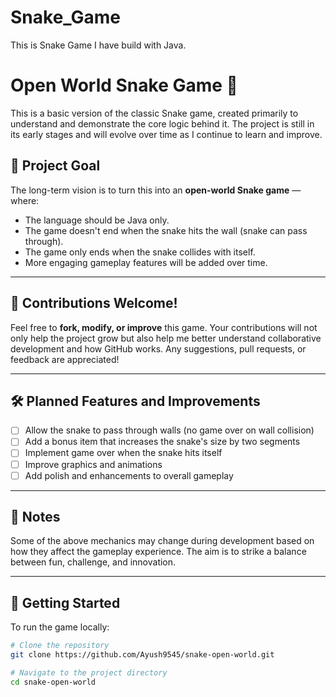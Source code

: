 # Snake_Game
This is Snake Game I have build with Java.

# Open World Snake Game 🐍

This is a basic version of the classic Snake game, created primarily to understand and demonstrate the core logic behind it. The project is still in its early stages and will evolve over time as I continue to learn and improve.

## 🎯 Project Goal

The long-term vision is to turn this into an **open-world Snake game** — where:

- The language should be Java only.
- The game doesn't end when the snake hits the wall (snake can pass through).
- The game only ends when the snake collides with itself.
- More engaging gameplay features will be added over time.

---

## 🤝 Contributions Welcome!

Feel free to **fork, modify, or improve** this game. Your contributions will not only help the project grow but also help me better understand collaborative development and how GitHub works. Any suggestions, pull requests, or feedback are appreciated!

---

## 🛠️ Planned Features and Improvements

- [ ] Allow the snake to pass through walls (no game over on wall collision)
- [ ] Add a bonus item that increases the snake's size by two segments
- [ ] Implement game over when the snake hits itself
- [ ] Improve graphics and animations
- [ ] Add polish and enhancements to overall gameplay

---

## 📌 Notes

Some of the above mechanics may change during development based on how they affect the gameplay experience. The aim is to strike a balance between fun, challenge, and innovation.

---

## 🚀 Getting Started

To run the game locally:

```bash
# Clone the repository
git clone https://github.com/Ayush9545/snake-open-world.git

# Navigate to the project directory
cd snake-open-world
